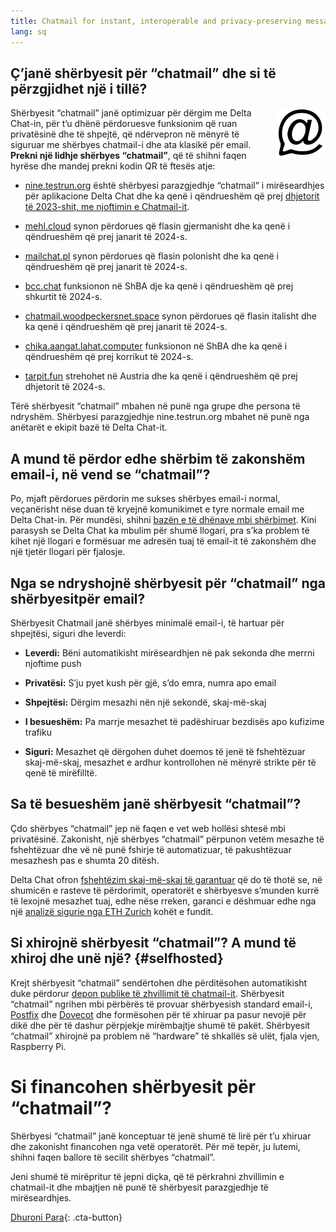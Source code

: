 ```yaml
---
title: Chatmail for instant, interoperable and privacy-preserving messaging
lang: sq
---
```



## Ç’janë shërbyesit për “chatmail” dhe si të përzgjidhet një i tillë? 

<img alt="Chatmail logo" src="../assets/logos/chatmail.svg" width="80" style="float:right;" />

Shërbyesit “chatmail” janë optimizuar për dërgim me Delta Chat-in, 
për t’u dhënë përdoruesve funksionim që ruan privatësinë dhe të shpejtë, 
që ndërvepron në mënyrë të siguruar me shërbyes chatmail-i dhe ata klasikë
për email. 
**Prekni një lidhje shërbyes “chatmail”**, që të shihni faqen hyrëse dhe
mandej prekni kodin QR të ftesës atje: 

- [nine.testrun.org](https://nine.testrun.org) është shërbyesi parazgjedhje “chatmail” i mirëseardhjes
  për aplikacione Delta Chat dhe ka qenë i qëndrueshëm që prej [dhjetorit të 2023-shit, me njoftimin e Chatmail-it](https://delta.chat/en/2023-12-13-chatmail).

- [mehl.cloud](https://mehl.cloud) synon përdorues që flasin
  gjermanisht dhe ka qenë i qëndrueshëm që prej janarit të 2024-s.

- [mailchat.pl](https://mailchat.pl) synon përdorues që flasin
  polonisht dhe ka qenë i qëndrueshëm që prej janarit të 2024-s.

- [bcc.chat](https://bcc.chat) funksionon në ShBA dje ka qenë
  i qëndrueshëm që prej shkurtit të 2024-s.

- [chatmail.woodpeckersnet.space](https://chatmail.woodpeckersnest.space/)
  synon përdorues që flasin italisht dhe ka qenë
  i qëndrueshëm që prej janarit të 2024-s.

- [chika.aangat.lahat.computer](https://chika.aangat.lahat.computer/)
  funksionon në ShBA dhe ka qenë i qëndrueshëm që prej korrikut të 2024-s.

- [tarpit.fun](https://tarpit.fun)
  strehohet në Austria dhe ka qenë i qëndrueshëm që prej dhjetorit të 2024-s.

Tërë shërbyesit “chatmail” mbahen në punë nga grupe dhe persona të ndryshëm. 
Shërbyesi parazgjedhje nine.testrun.org mbahet në punë nga anëtarët
e ekipit bazë të Delta Chat-it.

## A mund të përdor edhe shërbim të zakonshëm email-i, në vend se “chatmail”?

Po, mjaft përdorues përdorin me sukses shërbyes email-i normal, veçanërisht
nëse duan të kryejnë komunikimet e tyre normale email me Delta Chat-in.
Për mundësi, shihni [bazën e të dhënave mbi shërbimet](https://providers.delta.chat).
Kini parasysh se Delta Chat ka mbulim për shumë llogari, pra s’ka problem
të kihet një llogari e formësuar me adresën tuaj të email-it të zakonshëm
dhe një tjetër llogari për fjalosje.


## Nga se ndryshojnë shërbyesit për “chatmail” nga shërbyesitpër email?

Shërbyesit Chatmail janë shërbyes minimalë email-i, të hartuar për shpejtësi, siguri dhe leverdi:

- **Leverdi:** Bëni automatikisht mirëseardhjen në pak sekonda dhe merrni njoftime push

- **Privatësi:** S’ju pyet kush për gjë, s’do emra, numra apo email

- **Shpejtësi:** Dërgim mesazhi nën një sekondë, skaj-më-skaj

- **I besueshëm:** Pa marrje mesazhet të padëshiruar bezdisës apo kufizime trafiku

- **Siguri:** Mesazhet që dërgohen duhet doemos të jenë të fshehtëzuar
  skaj-më-skaj, mesazhet e ardhur kontrollohen në mënyrë strikte për
  të qenë të mirëfilltë.


## Sa të besueshëm janë shërbyesit “chatmail”?

Çdo shërbyes “chatmail” jep në faqen e vet web hollësi shtesë mbi privatësinë.
Zakonisht, një shërbyes “chatmail” përpunon vetëm mesazhe të fshehtëzuar dhe vë
në punë fshirje të automatizuar, të pakushtëzuar mesazhesh pas e shumta
20 ditësh.

Delta Chat ofron [fshehtëzim skaj-më-skaj të garantuar](https://delta.chat/en/2023-11-23-jumbo-42)
që do të thotë se, në shumicën e rasteve të përdorimit, operatorët e shërbyesve
s’munden kurrë të lexojnë mesazhet tuaj, edhe nëse rreken, garanci e dëshmuar edhe nga një
[analizë sigurie nga ETH Zurich](https://delta.chat/en/2024-03-25-crypto-analysis-securejoin) kohët e fundit.


## Si xhirojnë shërbyesit “chatmail”? A mund të xhiroj dhe unë një? {#selfhosted}

Krejt shërbyesit “chatmail” sendërtohen dhe përditësohen automatikisht
duke përdorur [depon publike të zhvillimit të chatmail-it](https://github.com/deltachat/chatmail).
Shërbyesit “chatmail” ngrihen mbi përbërës të  provuar shërbyesish standard
email-i, [Postfix](https://postfix.org) dhe [Dovecot](https://dovecot.org) dhe
formësohen për të xhiruar pa pasur nevojë për dikë dhe për të dashur përpjekje
mirëmbajtje shumë të pakët.
Shërbyesit “chatmail” xhirojnë pa problem në “hardware” të shkallës së ulët,
fjala vjen, Raspberry Pi.


# Si financohen shërbyesit për “chatmail”?

Shërbyesi “chatmail” janë konceptuar të jenë shumë të lirë për t’u
xhiruar dhe zakonisht financohen nga vetë operatorët. Për më tepër,
ju lutemi, shihni faqen ballore të secilit shërbyes “chatmail”.

Jeni shumë të mirëpritur të jepni diçka, që të përkrahni zhvillimin e chatmail-it dhe
mbajtjen në punë të shërbyesit parazgjedhje të mirëseardhjes.

[Dhuroni Para](donate){: .cta-button}
